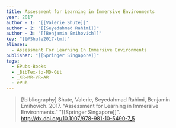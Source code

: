 ```yaml
---
title: Assessment for Learning in Immersive Environments
year: 2017
author - 1: "[[Valerie Shute]]"
author - 2: "[[Seyedahmad Rahimi]]"
author - 3: "[[Benjamin Emihovich]]"
key: "[[@Shute2017-lm]]"
aliases:
  - Assessment For Learning In Immersive Environments
publisher: "[[Springer Singapore]]"
tags:
  - EPubs-Books
  - _BibTex-to-MD-Git
  - _XR-MR-VR-AR
  - ePub
---
```


> [!bibliography]
> Shute, Valerie, Seyedahmad Rahimi, Benjamin Emihovich. 2017. “Assessment for Learning in Immersive Environments.” "[[Springer Singapore]]". http://dx.doi.org/10.1007/978-981-10-5490-7_5